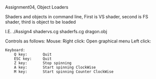Assignment04, Object Loaders

Shaders and objects in command line, First is VS shader, second is FS shader, third is object to be loaded

I.E.
./Assign4 shadervs.cg shaderfs.cg dragon.obj


Controls as follows:
	Mouse:
		Right click: Open graphical menu
		Left click:  
		
	Keyboard:
		Q key:		 Quit
		ESC key:	 Quit
		Z key:		 Stop spinning
		A key:		 Start spinning ClockWise
		M key:		 Start spinning Counter ClockWise
